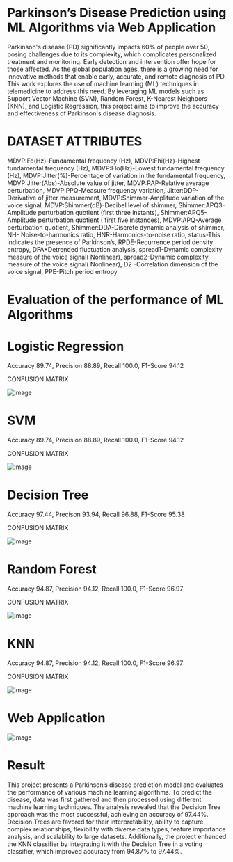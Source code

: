# Parkinson’s Disease Prediction using ML Algorithms via Web Application

Parkinson's disease (PD) significantly impacts 60% of people over 50, posing challenges due to its complexity, which complicates personalized treatment and monitoring. Early detection and intervention offer hope for those affected. As the global population ages, there is a growing need for innovative methods that enable early, accurate, and remote diagnosis of PD. This work explores the use of machine learning (ML) techniques in telemedicine to address this need. By leveraging ML models such as Support Vector Machine (SVM), Random Forest, K-Nearest Neighbors (KNN), and Logistic Regression, this project aims to improve the accuracy and effectiveness of Parkinson's disease diagnosis.

# DATASET ATTRIBUTES

MDVP:Fo(Hz)-Fundamental frequency (Hz), 
MDVP:Fhi(Hz)-Highest fundamental frequency (Hz), 
MDVP:Flo(Hz)-Lowest fundamental frequency (Hz), 
MDVP:Jitter(%)-Percentage of variation in the fundamental frequency, 
MDVP:Jitter(Abs)-Absolute value of jitter, 
MDVP:RAP-Relative average perturbation, 
MDVP:PPQ-Measure frequency variation, 
Jitter:DDP-Derivative of jitter measurement, 
MDVP:Shimmer-Amplitude variation of the voice signal, 
MDVP:Shimmer(dB)-Decibel level of shimmer, 
Shimmer:APQ3-Amplitude perturbation quotient (first three instants), 
Shimmer:APQ5-Amplitude perturbation quotient ( first five instances), 
MDVP:APQ-Average perturbation quotient, 
Shimmer:DDA-Discrete dynamic analysis of shimmer, 
NH-	Noise-to-harmonics ratio, 
HNR-Harmonics-to-noise ratio, 
status-This indicates the presence of Parkinson’s, 
RPDE-Recurrence period density entropy, 
DFA*Detrended fluctuation analysis, 
spread1-Dynamic complexity measure of the voice signal( Nonlinear), 
spread2-Dynamic complexity measure of the voice signal( Nonlinear), 
D2 -Correlation dimension of the voice signal, 
PPE-Pitch period entropy

# Evaluation of the performance of ML Algorithms

# Logistic Regression
Accuracy	89.74,
Precision	88.89,
Recall	100.0,
F1-Score	94.12

CONFUSION MATRIX

![image](https://github.com/user-attachments/assets/50c3bc08-f846-4633-a304-b07ea4f6a6c2)

# SVM	
Accuracy 89.74,
 Precision 88.89,
 Recall 100.0,
 F1-Score 94.12
 
CONFUSION MATRIX

 ![image](https://github.com/user-attachments/assets/62fb39a6-95e6-40af-9ca3-f67303b3dd44)

 
# Decision Tree	
Accuracy 97.44,
Precison 93.94,
Recall 96.88,
F1-Score 95.38

CONFUSION MATRIX

![image](https://github.com/user-attachments/assets/89b26982-5ac5-47dc-8db4-6934fd868580)

# Random Forest
Accuracy 94.87,
Precision 94.12,
Recall 100.0,
F1-Score 96.97

CONFUSION MATRIX

![image](https://github.com/user-attachments/assets/a5654e89-3d05-4b02-b32d-b031dfa05805)

# KNN
Accuracy 94.87,
Precision	94.12,
Recall 100.0,
F1-Score 96.97

CONFUSION MATRIX

![image](https://github.com/user-attachments/assets/359d5bef-8007-456f-ba60-4c8b8ac05a93)

# Web Application

![image](https://github.com/user-attachments/assets/ab529259-dbe5-46c9-ae3f-e5e625b07a4e)

# Result
This project presents a Parkinson’s disease prediction model and evaluates the performance of various machine learning algorithms. To predict the disease, data was first gathered and then processed using different machine learning techniques. The analysis revealed that the Decision Tree approach was the most successful, achieving an accuracy of 97.44%. Decision Trees are favored for their interpretability, ability to capture complex relationships, flexibility with diverse data types, feature importance analysis, and scalability to large datasets. Additionally, the project enhanced the KNN classifier by integrating it with the Decision Tree in a voting classifier, which improved accuracy from 94.87% to 97.44%.
